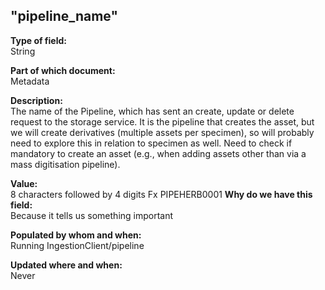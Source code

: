 ## "pipeline_name"

**Type of field:**  
String  

**Part of which document:**  
Metadata

**Description:**  
The name of the Pipeline, which has sent an create, update or delete request to the storage service. It is the pipeline that creates the asset, but we will create derivatives (multiple assets per specimen), so will probably need to explore this in relation to specimen as well. Need to check if mandatory to create an asset (e.g., when adding assets other than via a mass digitisation pipeline).

**Value:**  
8 characters followed by 4 digits
Fx PIPEHERB0001
**Why do we have this field:**  
Because it tells us something important  

**Populated by whom and when:**  
Running IngestionClient/pipeline

**Updated where and when:**  
Never
